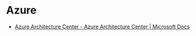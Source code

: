 # Azure

- [Azure Architecture Center - Azure Architecture Center | Microsoft Docs](https://docs.microsoft.com/en-us/azure/architecture/)
